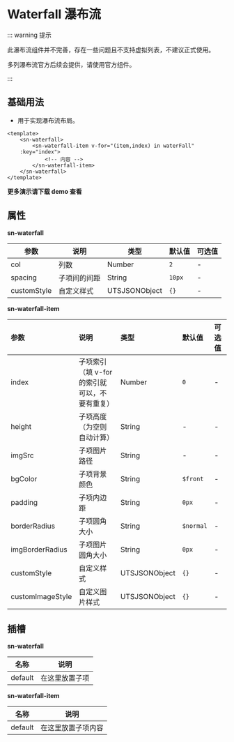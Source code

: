 # Waterfall 瀑布流

::: warning 提示

此瀑布流组件并不完善，存在一些问题且不支持虚拟列表，不建议正式使用。

多列瀑布流官方后续会提供，请使用官方组件。

:::

## 基础用法
- 用于实现瀑布流布局。
```vue
<template>
	<sn-waterfall>
		<sn-waterfall-item v-for="(item,index) in waterFall" 
    :key="index">
			<!-- 内容 -->
		</sn-waterfall-item>
	</sn-waterfall>
</template>
```
**更多演示请下载 demo 查看**
## 属性

**sn-waterfall**

| 参数        | 说明         | 类型          | 默认值 | 可选值 |
| ----------- | ------------ | ------------- | ------ | ------ |
| col         | 列数         | Number        | `2`    | -      |
| spacing     | 子项间的间距 | String        | `10px` | -      |
| customStyle | 自定义样式   | UTSJSONObject | `{}`   | -      |


**sn-waterfall-item**

| 参数             | 说明                                          | 类型          | 默认值    | 可选值 |
| :--------------- | :-------------------------------------------- | :------------ | :-------- | :----- |
| index            | 子项索引（填 v-for 的索引就可以，不要有重复） | Number        | `0`       | -      |
| height           | 子项高度（为空则自动计算）                    | String        | -         | -      |
| imgSrc           | 子项图片路径                                  | String        | -         | -      |
| bgColor          | 子项背景颜色                                  | String        | `$front`  | -      |
| padding          | 子项内边距                                    | String        | `0px`     | -      |
| borderRadius     | 子项圆角大小                                  | String        | `$normal` | -      |
| imgBorderRadius  | 子项图片圆角大小                              | String        | `0px`     | -      |
| customStyle      | 自定义样式                                    | UTSJSONObject | `{}`      | -      |
| customImageStyle | 自定义图片样式                                | UTSJSONObject | `{}`      | -      |

## 插槽

**sn-waterfall**

| 名称    | 说明           |
| ------- | -------------- |
| default | 在这里放置子项 |


**sn-waterfall-item**

| 名称    | 说明               |
| ------- | ------------------ |
| default | 在这里放置子项内容 |



<DemoPhone name="sn-waterfall" />